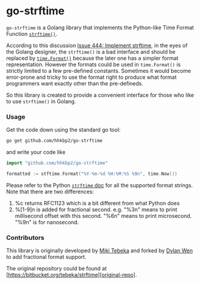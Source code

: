 go-strftime
===========

```go-strftime``` is a Golang library that implements the Python-like Time Format Function [```strftime()```][python-stftime].

According to this discussion [Issue 444: Implement strftime][issue-444], in the eyes of the Golang designer, the ```strftime()``` is a bad interface and should be replaced by [```time.Format()```][time-format-golang] because the later one has a simpler format representation. However the formats could be used in ```time.Format()``` is strictly limited to a few pre-defined constants. Sometimes it would become error-prone and tricky to use the format right to produce what format programmers want exactly other than the pre-defineds.

So this library is created to provide a convenient interface for those who like to use ```strftime()``` in Golang.

### Usage

Get the code down using the standard go tool:

```bash
go get github.com/hhkbp2/go-strftime
```

and write your code like

```go
import "github.com/hhkbp2/go-strftime"

formatted := stftime.Format("%Y-%m-%d %H:%M:%S %9n", time.Now())
```

Please refer to the Python [```strftime``` doc][python-stftime] for all the supported format strings. Note that there are two differences: 

1. %c returns RFC1123 which is a bit different from what Python does  
2. %[1-9]n is added for fractional second. e.g. "%3n" means to print millisecond offset with this second. "%6n" means to print microsecond. "%9n" is for nanosecond.

### Contributors

This library is originally developed by [Miki Tebeka][tebeka-page] and forked by [Dylan Wen][dylan-page] to add fractional format support.

The original repository could be found at [https://bitbucket.org/tebeka/strftime][original-repo].


[python-stftime]: http://docs.python.org/2/library/time.html#time.strftime

[issue-444]: https://code.google.com/p/go/issues/detail?id=444

[time-format-golang]: http://golang.org/pkg/time/#Time.Format

[tebeka-page]: https://bitbucket.org/tebeka

[dylan-page]: https://github.com/hhkbp2

[original-repo]: https://bitbucket.org/tebeka/strftime
